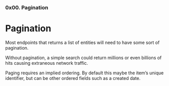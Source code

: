 ### 0x00. Pagination
# Pagination
Most endpoints that returns a list of entities will need to have some
sort of pagination.

Without pagination, a simple search could return millions or even
billions of hits causing extraneous network traffic.

Paging requires an implied ordering. By default this maybe the item’s
unique identifier, but can be other ordered fields such as a 
created date.


